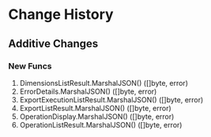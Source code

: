 # Change History

## Additive Changes

### New Funcs

1. DimensionsListResult.MarshalJSON() ([]byte, error)
1. ErrorDetails.MarshalJSON() ([]byte, error)
1. ExportExecutionListResult.MarshalJSON() ([]byte, error)
1. ExportListResult.MarshalJSON() ([]byte, error)
1. OperationDisplay.MarshalJSON() ([]byte, error)
1. OperationListResult.MarshalJSON() ([]byte, error)
